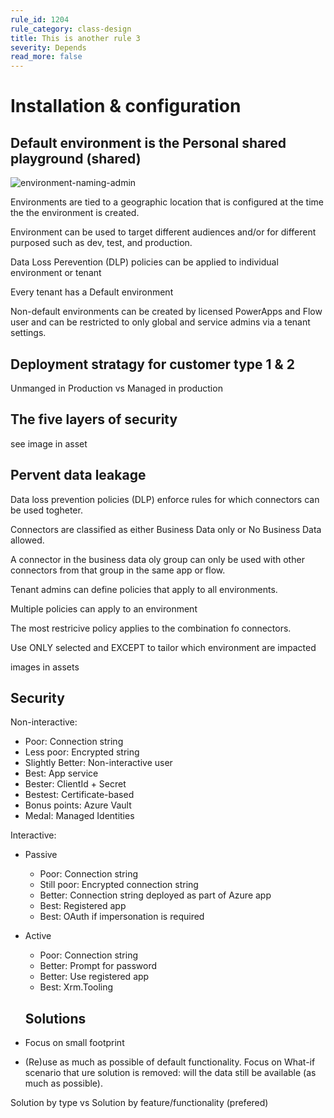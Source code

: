 ```yaml
---
rule_id: 1204
rule_category: class-design
title: This is another rule 3
severity: Depends
read_more: false
---
```


# Installation & configuration 

## Default environment is the Personal shared playground (shared)

![environment-naming-admin](/assets/environment-naming-admin.png)

Environments are tied to a geographic location that is configured at the time the
the environment is created.

Environment can be used to target different audiences and/or for different purposed such as dev, test, and production.

Data Loss Perevention (DLP) policies can be applied to individual environment or tenant

Every tenant has a Default environment

Non-default environments can be created by licensed PowerApps and Flow user and
can be restricted to only global and service admins via a tenant settings.


## Deployment stratagy for customer type 1 & 2

Unmanged in Production vs Managed in production

## The five layers of security
see image in asset

## Pervent data leakage

Data loss prevention policies (DLP) enforce rules for which connectors can be used togheter.

Connectors are classified as either Business Data only or No Business Data allowed.

A connector in the business data oly group can only be used with other connectors from that group in the same app or flow.

Tenant admins can define policies that apply to all environments.

Multiple policies can apply to an environment

The most restricive policy applies to the combination fo connectors.

Use ONLY selected and EXCEPT to tailor which environment are impacted

images in assets

## Security

Non-interactive:

- Poor: Connection string
- Less poor: Encrypted string
- Slightly Better: Non-interactive user
- Best: App service
- Bester: ClientId + Secret
- Bestest: Certificate-based
- Bonus points: Azure Vault
- Medal: Managed Identities

Interactive:

- Passive
  - Poor: Connection string
  - Still poor: Encrypted connection string
  - Better: Connection string deployed as part of Azure app
  - Best: Registered app
  - Best: OAuth if impersonation is required

- Active
  - Poor: Connection string
  - Better: Prompt for password
  - Better: Use registered app
  - Best: Xrm.Tooling

  ## Solutions

- Focus on small footprint
- (Re)use as much as possible of default functionality. Focus on What-if scenario that ure solution is removed: will the data still be available (as much as possible).

Solution by type vs Solution by feature/functionality (prefered)